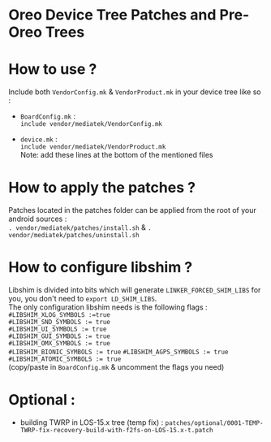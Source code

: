 # Oreo Device Tree Patches and Pre-Oreo Trees

# How to use ?
Include both `VendorConfig.mk` & `VendorProduct.mk` in your device tree like so :  
- `BoardConfig.mk` :  
`include vendor/mediatek/VendorConfig.mk`  
  
- `device.mk` :  
`include vendor/mediatek/VendorProduct.mk`  
Note: add these lines at the bottom of the mentioned files

# How to apply the patches ?
Patches located in the patches folder can be applied from the root of your android sources :  
`. vendor/mediatek/patches/install.sh` & `. vendor/mediatek/patches/uninstall.sh` 

# How to configure libshim ?
Libshim is divided into bits which will generate `LINKER_FORCED_SHIM_LIBS` for you, you don't need to `export LD_SHIM_LIBS`.  
The only configuration libshim needs is the following flags :  
`#LIBSHIM_XLOG_SYMBOLS :=true`  
`#LIBSHIM_SND_SYMBOLS := true`  
`#LIBSHIM_UI_SYMBOLS := true`  
`#LIBSHIM_GUI_SYMBOLS := true`  
`#LIBSHIM_OMX_SYMBOLS := true`  
`#LIBSHIM_BIONIC_SYMBOLS := true`
`#LIBSHIM_AGPS_SYMBOLS := true`  
`#LIBSHIM_ATOMIC_SYMBOLS := true`  
(copy/paste in `BoardConfig.mk` & uncomment the flags you need)

# Optional :
- building TWRP in LOS-15.x tree (temp fix) : `patches/optional/0001-TEMP-TWRP-fix-recovery-build-with-f2fs-on-LOS-15.x-t.patch`

